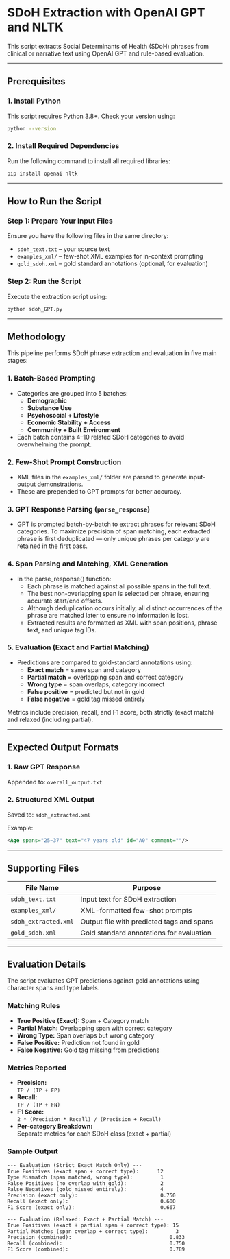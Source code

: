 # **SDoH Extraction with OpenAI GPT and NLTK**

This script extracts Social Determinants of Health (SDoH) phrases from clinical or narrative text using OpenAI GPT and rule-based evaluation.

---

## **Prerequisites**

### **1. Install Python**
This script requires Python 3.8+. Check your version using:

```sh
python --version
```

### **2. Install Required Dependencies**
Run the following command to install all required libraries:

```sh
pip install openai nltk
```

---

## **How to Run the Script**

### **Step 1: Prepare Your Input Files**
Ensure you have the following files in the same directory:

- `sdoh_text.txt` – your source text
- `examples_xml/` – few-shot XML examples for in-context prompting
- `gold_sdoh.xml` – gold standard annotations (optional, for evaluation)

### **Step 2: Run the Script**
Execute the extraction script using:

```sh
python sdoh_GPT.py
```

---

## **Methodology**

This pipeline performs SDoH phrase extraction and evaluation in five main stages:

### 1. **Batch-Based Prompting**
- Categories are grouped into 5 batches:
  - **Demographic**
  - **Substance Use**
  - **Psychosocial + Lifestyle**
  - **Economic Stability + Access**
  - **Community + Built Environment**
- Each batch contains 4–10 related SDoH categories to avoid overwhelming the prompt.

### 2. **Few-Shot Prompt Construction**
- XML files in the `examples_xml/` folder are parsed to generate input-output demonstrations.
- These are prepended to GPT prompts for better accuracy.

### 3. **GPT Response Parsing (`parse_response`)**
- GPT is prompted batch-by-batch to extract phrases for relevant SDoH categories. To maximize precision of span matching, each extracted phrase is first deduplicated — only unique phrases per category are retained in the first pass.

### 4. **Span Parsing and Matching, XML Generation**
- In the parse_response() function:
  - Each phrase is matched against all possible spans in the full text.
  - The best non-overlapping span is selected per phrase, ensuring accurate start/end offsets.
  - Although deduplication occurs initially, all distinct occurrences of the phrase are matched later to ensure no information is lost.
  - Extracted results are formatted as XML with span positions, phrase text, and unique tag IDs.

### 5. **Evaluation (Exact and Partial Matching)**
- Predictions are compared to gold-standard annotations using:
  - **Exact match** = same span and category
  - **Partial match** = overlapping span and correct category
  - **Wrong type** = span overlaps, category incorrect
  - **False positive** = predicted but not in gold
  - **False negative** = gold tag missed entirely

Metrics include precision, recall, and F1 score, both strictly (exact match) and relaxed (including partial).

---

## **Expected Output Formats**

### **1. Raw GPT Response**
Appended to: `overall_output.txt`

### **2. Structured XML Output**
Saved to: `sdoh_extracted.xml`

Example:

```xml
<Age spans="25~37" text="47 years old" id="A0" comment=""/>
```

---

## **Supporting Files**

| File Name              | Purpose                                                                 |
|------------------------|-------------------------------------------------------------------------|
| `sdoh_text.txt`        | Input text for SDoH extraction                                          |
| `examples_xml/`        | XML-formatted few-shot prompts                                          |
| `sdoh_extracted.xml`   | Output file with predicted tags and spans                               |
| `gold_sdoh.xml`        | Gold standard annotations for evaluation                                |

---

## **Evaluation Details**

The script evaluates GPT predictions against gold annotations using character spans and type labels.

### Matching Rules

- **True Positive (Exact):** Span + Category match
- **Partial Match:** Overlapping span with correct category
- **Wrong Type:** Span overlaps but wrong category
- **False Positive:** Prediction not found in gold
- **False Negative:** Gold tag missing from predictions

### Metrics Reported

- **Precision:**  
  `TP / (TP + FP)`
- **Recall:**  
  `TP / (TP + FN)`
- **F1 Score:**  
  `2 * (Precision * Recall) / (Precision + Recall)`
- **Per-category Breakdown:**  
  Separate metrics for each SDoH class (exact + partial)

### Sample Output

```
--- Evaluation (Strict Exact Match Only) ---
True Positives (exact span + correct type):      12
Type Mismatch (span matched, wrong type):         1
False Positives (no overlap with gold):           2
False Negatives (gold missed entirely):           4
Precision (exact only):                           0.750
Recall (exact only):                              0.600
F1 Score (exact only):                            0.667

--- Evaluation (Relaxed: Exact + Partial Match) ---
True Positives (exact + partial span + correct type): 15
Partial Matches (span overlap + correct type):         3
Precision (combined):                                0.833
Recall (combined):                                   0.750
F1 Score (combined):                                 0.789
```
